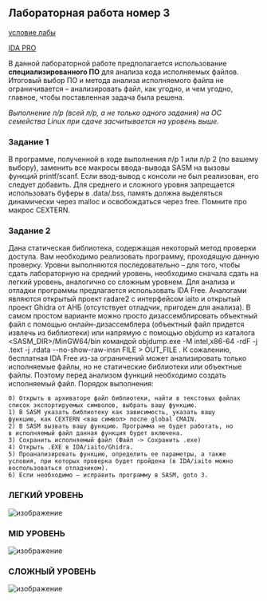## Лабораторная работа номер 3

[условие лабы](https://drive.google.com/drive/folders/1Uc1NfYvonoCkSPvRP71gTaYT70sj0h1A)

[IDA PRO](https://disk.yandex.ru/d/lRz-qnLScunLtA)

В данной лабораторной работе предполагается использование
**специализированного ПО** для анализа кода исполняемых файлов. Итоговый
выбор ПО и метода анализа исполняемого файла не ограничивается –
анализировать файл, как угодно, и чем угодно, главное, чтобы поставленная
задача была решена.

_Выполнение л/р (всей л/р, а не только одного задания) на ОС
семейства Linux при сдаче засчитывается на уровень выше._

### Задание 1

В программе, полученной в ходе выполнения л/р 1 или л/р 2 (по
вашему выбору), заменить все макросы ввода-вывода SASM на вызовы
функций printf/scanf. Если ввод-вывод с консоли не был реализован,
его следует добавить. Для среднего и сложного уровня запрещается
использовать буферы в .data/.bss, память должна выделяться
динамически через malloc и освобождаться через free. Помните про
макрос CEXTERN.

### Задание 2

Дана статическая библиотека, содержащая некоторый метод
проверки доступа. Вам необходимо реализовать программу, проходящую
данную проверку.
Уровни выполняются последовательно – для того, чтобы сдать
лабораторную на средний уровень, необходимо сначала сдать на легкий
уровень, аналогично со сложным уровнем.
Для анализа и отладки программы предлагается использовать IDA
Free. Аналогами являются открытый проект radare2 с интерфейсом iaito и
открытый проект Ghidra от АНБ (отсутствует отладчик, пригоден для
анализа). В самом простом варианте можно просто дизассемблировать
объектный файл с помощью онлайн-дизассемблера (объектный файл
придется извлечь из библиотеки) или напрямую с помощью objdump из
каталога <SASM_DIR>/MinGW64/bin командой objdump.exe -M intel,x86-64
-rdF -j .text -j .rdata --no-show-raw-insn FILE > OUT_FILE .
К сожалению, бесплатная IDA Free из-за ограничений может
анализировать только исполняемые файлы, но не статические библиотеки
или объектные файлы. Поэтому перед анализом функций необходимо
создать исполняемый файл.
Порядок выполнения:

    0) Открыть в архиваторе файл библиотеки, найти в текстовых файлах
    список экспортируемых символов, выбрать вашу функцию.
    1) В SASM указать библиотеку как зависимость, указать вашу
    функцию, как CEXTERN <ваш символ> после global CMAIN.
    2) В SASM вызвать вашу функцию. Программа не будет работать, но
    в исполняемый файл данная функция будет включена.
    3) Сохранить исполняемый файл (Файл -> Сохранить .exe)
    4) Открыть .EXE в IDA/iaito/Ghidra.
    5) Проанализировать функцию, определить ее параметры, а также
    условия, при которых проверка будет пройдена (в IDA/iaito можно
    воспользоваться отладчиком).
    6) Если необходимо – исправить программу в SASM, goto 3.

  ### ЛЕГКИЙ УРОВЕНЬ

  ![изображение](https://github.com/Santas7/ASM/assets/86359412/dcce5e19-5852-4893-83f5-987aecbf1ca9)

  ### MID УРОВЕНЬ
  
  ![изображение](https://github.com/Santas7/ASM/assets/86359412/faff9628-97a2-4d4c-b3af-8e7208ab8378)

  ### СЛОЖНЫЙ УРОВЕНЬ
  ![изображение](https://github.com/Santas7/ASM/assets/86359412/7d042ce7-3e55-43a3-89b0-08cd9dc7e5cd)


